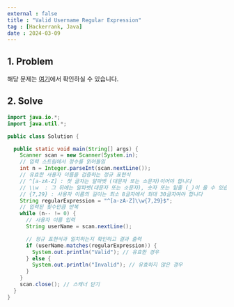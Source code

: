 ```yaml
---
external : false
title : "Valid Username Regular Expression"
tag : [Hackerrank, Java]
date : 2024-03-09
---
```


## 1. Problem

해당 문제는 [여기](https://www.hackerrank.com/challenges/valid-username-checker/problem?isFullScreen=true)에서 확인하실 수 있습니다.

## 2. Solve

```java
import java.io.*;
import java.util.*;

public class Solution {

  public static void main(String[] args) {
    Scanner scan = new Scanner(System.in);
    // 입력 스트림에서 정수를 읽어들임
    int n = Integer.parseInt(scan.nextLine());
    // 유효한 사용자 이름을 검증하는 정규 표현식
    // ^[a-zA-Z] : 첫 글자는 알파벳 (대문자 또는 소문자)이어야 합니다
    // \\w  : 그 뒤에는 알파벳(대문자 또는 소문자), 숫자 또는 밑줄 (_)이 올 수 있습니다
    // {7,29} : 사용자 이름의 길이는 최소 8글자에서 최대 30글자여야 합니다
    String regularExpression = "^[a-zA-Z]\\w{7,29}$";
    // 입력된 횟수만큼 반복
    while (n-- != 0) {
      // 사용자 이름 입력
      String userName = scan.nextLine();

      // 정규 표현식과 일치하는지 확인하고 결과 출력
      if (userName.matches(regularExpression)) {
        System.out.println("Valid"); // 유효한 경우
      } else {
        System.out.println("Invalid"); // 유효하지 않은 경우
      }           
    }
    scan.close(); // 스캐너 닫기
  }
}
```
